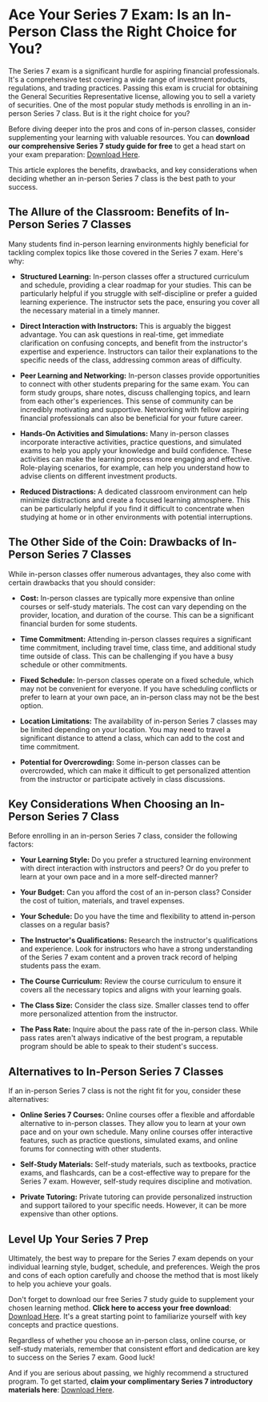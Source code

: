 # Ace Your Series 7 Exam: Is an In-Person Class the Right Choice for You?

The Series 7 exam is a significant hurdle for aspiring financial professionals. It's a comprehensive test covering a wide range of investment products, regulations, and trading practices. Passing this exam is crucial for obtaining the General Securities Representative license, allowing you to sell a variety of securities. One of the most popular study methods is enrolling in an in-person Series 7 class. But is it the right choice for you?

Before diving deeper into the pros and cons of in-person classes, consider supplementing your learning with valuable resources. You can **download our comprehensive Series 7 study guide for free** to get a head start on your exam preparation: [Download Here](https://udemywork.com/in-person-series-7-class).

This article explores the benefits, drawbacks, and key considerations when deciding whether an in-person Series 7 class is the best path to your success.

## The Allure of the Classroom: Benefits of In-Person Series 7 Classes

Many students find in-person learning environments highly beneficial for tackling complex topics like those covered in the Series 7 exam. Here's why:

*   **Structured Learning:** In-person classes offer a structured curriculum and schedule, providing a clear roadmap for your studies. This can be particularly helpful if you struggle with self-discipline or prefer a guided learning experience. The instructor sets the pace, ensuring you cover all the necessary material in a timely manner.

*   **Direct Interaction with Instructors:** This is arguably the biggest advantage. You can ask questions in real-time, get immediate clarification on confusing concepts, and benefit from the instructor's expertise and experience. Instructors can tailor their explanations to the specific needs of the class, addressing common areas of difficulty.

*   **Peer Learning and Networking:** In-person classes provide opportunities to connect with other students preparing for the same exam. You can form study groups, share notes, discuss challenging topics, and learn from each other's experiences. This sense of community can be incredibly motivating and supportive. Networking with fellow aspiring financial professionals can also be beneficial for your future career.

*   **Hands-On Activities and Simulations:** Many in-person classes incorporate interactive activities, practice questions, and simulated exams to help you apply your knowledge and build confidence. These activities can make the learning process more engaging and effective. Role-playing scenarios, for example, can help you understand how to advise clients on different investment products.

*   **Reduced Distractions:** A dedicated classroom environment can help minimize distractions and create a focused learning atmosphere. This can be particularly helpful if you find it difficult to concentrate when studying at home or in other environments with potential interruptions.

## The Other Side of the Coin: Drawbacks of In-Person Series 7 Classes

While in-person classes offer numerous advantages, they also come with certain drawbacks that you should consider:

*   **Cost:** In-person classes are typically more expensive than online courses or self-study materials. The cost can vary depending on the provider, location, and duration of the course. This can be a significant financial burden for some students.

*   **Time Commitment:** Attending in-person classes requires a significant time commitment, including travel time, class time, and additional study time outside of class. This can be challenging if you have a busy schedule or other commitments.

*   **Fixed Schedule:** In-person classes operate on a fixed schedule, which may not be convenient for everyone. If you have scheduling conflicts or prefer to learn at your own pace, an in-person class may not be the best option.

*   **Location Limitations:** The availability of in-person Series 7 classes may be limited depending on your location. You may need to travel a significant distance to attend a class, which can add to the cost and time commitment.

*   **Potential for Overcrowding:** Some in-person classes can be overcrowded, which can make it difficult to get personalized attention from the instructor or participate actively in class discussions.

## Key Considerations When Choosing an In-Person Series 7 Class

Before enrolling in an in-person Series 7 class, consider the following factors:

*   **Your Learning Style:** Do you prefer a structured learning environment with direct interaction with instructors and peers? Or do you prefer to learn at your own pace and in a more self-directed manner?

*   **Your Budget:** Can you afford the cost of an in-person class? Consider the cost of tuition, materials, and travel expenses.

*   **Your Schedule:** Do you have the time and flexibility to attend in-person classes on a regular basis?

*   **The Instructor's Qualifications:** Research the instructor's qualifications and experience. Look for instructors who have a strong understanding of the Series 7 exam content and a proven track record of helping students pass the exam.

*   **The Course Curriculum:** Review the course curriculum to ensure it covers all the necessary topics and aligns with your learning goals.

*   **The Class Size:** Consider the class size. Smaller classes tend to offer more personalized attention from the instructor.

*   **The Pass Rate:** Inquire about the pass rate of the in-person class. While pass rates aren't always indicative of the best program, a reputable program should be able to speak to their student's success.

## Alternatives to In-Person Series 7 Classes

If an in-person Series 7 class is not the right fit for you, consider these alternatives:

*   **Online Series 7 Courses:** Online courses offer a flexible and affordable alternative to in-person classes. They allow you to learn at your own pace and on your own schedule. Many online courses offer interactive features, such as practice questions, simulated exams, and online forums for connecting with other students.

*   **Self-Study Materials:** Self-study materials, such as textbooks, practice exams, and flashcards, can be a cost-effective way to prepare for the Series 7 exam. However, self-study requires discipline and motivation.

*   **Private Tutoring:** Private tutoring can provide personalized instruction and support tailored to your specific needs. However, it can be more expensive than other options.

## Level Up Your Series 7 Prep

Ultimately, the best way to prepare for the Series 7 exam depends on your individual learning style, budget, schedule, and preferences. Weigh the pros and cons of each option carefully and choose the method that is most likely to help you achieve your goals.

Don't forget to download our free Series 7 study guide to supplement your chosen learning method. **Click here to access your free download**: [Download Here](https://udemywork.com/in-person-series-7-class). It's a great starting point to familiarize yourself with key concepts and practice questions.

Regardless of whether you choose an in-person class, online course, or self-study materials, remember that consistent effort and dedication are key to success on the Series 7 exam. Good luck!

And if you are serious about passing, we highly recommend a structured program. To get started, **claim your complimentary Series 7 introductory materials here**: [Download Here](https://udemywork.com/in-person-series-7-class).

